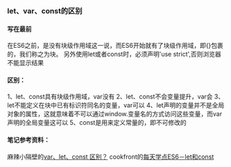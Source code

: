 ### let、var、const的区别

#### 写在最前
在ES6之前，是没有块级作用域这一说，而ES6开始就有了块级作用域，即{}包裹的，我们称之为块。
另外使用let或者const时，必须声明'use strict',否则浏览器不能显示结果

#### 区别：
1、let、const具有块级作用域，var没有
2、let、const不会变量提升，var会
3、let不能定义在块中已有标识符同名的变量，var可以
4、let声明的变量并不是全局对象的属性，这就意味着不可以通过window.变量名的方式访问这些变量，而var声明的全局变量这可以
5、const是用来定义常量的，即不可修改的

#### 笔记参考资料：
麻辣小隔壁的[var、let、const 区别？](http://www.jianshu.com/p/4e9cd99ecbf5)
cookfront的[每天学点ES6－let和const](http://cookfront.github.io/2015/05/28/es6-let-const)